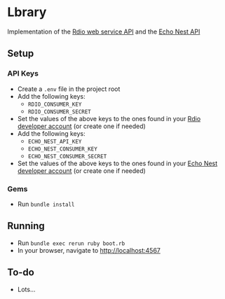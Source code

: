 # Lbrary
Implementation of the [Rdio web service API](http://www.rdio.com/developers/docs/web-service/index/) and the [Echo Nest API](http://developer.echonest.com/)

## Setup

### API Keys
- Create a `.env` file in the project root
- Add the following keys:
  - `RDIO_CONSUMER_KEY`
  - `RDIO_CONSUMER_SECRET`
- Set the values of the above keys to the ones found in your [Rdio developer account](http://rdio.mashery.com/apps/mykeys) (or create one if needed)
- Add the following keys:
  - `ECHO_NEST_API_KEY`
  - `ECHO_NEST_CONSUMER_KEY`
  - `ECHO_NEST_CONSUMER_SECRET`
- Set the values of the above keys to the ones found in your [Echo Nest developer account](https://developer.echonest.com/account/profile)  (or create one if needed)

### Gems
- Run `bundle install`

## Running
- Run `bundle exec rerun ruby boot.rb`
- In your browser, navigate to [http://localhost:4567](http://localhost:4567)

## To-do
- Lots...